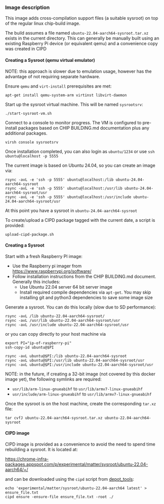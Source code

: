 ### Image description

This image adds cross-compilation support files (a suitable sysroot) on top of
the regular linux chip-build image.

The build assumes a file named `ubuntu-22.04-aarch64-sysroot.tar.xz` exists in
the current directory. This can generally be manually built using an existing
Raspberry Pi device (or equivalent qemu) and a convenience copy was created in
CIPD

#### Creating a Sysroot (qemu virtual emulator)

NOTE: this approach is slower due to emulation usage, however has the advantage
of not requiring separate hardware.

Ensure `qemu` and `virt-install` prerequisites are met:

```
apt-get install qemu-system-arm virtinst libvirt-daemon
```

Start up the sysroot virtual machine. This will be named `sysrootsrv`:

```
./start-sysroot-vm.sh
```

Connect to a console to monitor progress. The VM is configured to pre-install
packages based on CHIP BUILDING.md documentation plus any additional packages.

```
virsh console sysrootsrv
```

Once installation completed, you can also login as `ubuntu/1234` or use
`ssh ubuntu@localhost -p 5555`

The current image is based on Ubuntu 24.04, so you can create an image via:

```
rsync -avL -e 'ssh -p 5555' ubuntu@localhost:/lib ubuntu-24.04-aarch64-sysroot
rsync -avL -e 'ssh -p 5555' ubuntu@localhost:/usr/lib ubuntu-24.04-aarch64-sysroot/usr
rsync -avL -e 'ssh -p 5555' ubuntu@localhost:/usr/include ubuntu-24.04-aarch64-sysroot/usr
```

At this point you have a sysroot in `ubuntu-24.04-aarch64-sysroot`

To create/upload a CIPD package tagged with the current date, a script is provided:

```
upload-cipd-package.sh
```


#### Creating a Sysroot

Start with a fresh Raspberry PI image:

-   Use the Raspberry pi imager from https://www.raspberrypi.org/software/
-   Follow installation instructions from the CHIP BUILDING.md document.
    Generally this includes:
    -   Use Ubuntu 22.04 server 64 bit server image
    -   Install required compile dependencies via `apt-get`. You may skip
        installing git and python3 dependencies to save some image size

Generate a sysroot. You can do this locally (slow due to SD performance):

```
rsync -avL /lib ubuntu-22.04-aarch64-sysroot/
rsync -avL /usr/lib ubuntu-22.04-aarch64-sysroot/usr
rsync -avL /usr/include ubuntu-22.04-aarch64-sysroot/usr
```

or you can copy directly to your host machine via

```
export PI="ip-of-raspberry-pi"
ssh-copy-id ubuntu@$PI

rsync -avL ubuntu@$PI:/lib ubuntu-22.04-aarch64-sysroot
rsync -avL ubuntu@$PI:/usr/lib ubuntu-22.04-aarch64-sysroot/usr
rsync -avL ubuntu@$PI:/usr/include ubuntu-22.04-aarch64-sysroot/usr
```

NOTE: in the future, if creating a 32-bit image (not covered by this docker
image yet), the following symlinks are required:

-   `usr/lib/arm-linux-gnueabihf` to `usr/lib/armv7-linux-gnueabihf`
-   `usr/include/arm-linux-gnueabihf` to `usr/lib/armv7-linux-gnueabihf`

Once the sysroot is on the host machine, create the corresponding `tar.xz` file:

```
tar cvfJ ubuntu-22.04-aarch64-sysroot.tar.xz ubuntu-22.04-aarch64-sysroot
```

#### CIPD image

CIPD image is provided as a convenience to avoid the need to spend time
rebuilding a sysroot. It is located at:

https://chrome-infra-packages.appspot.com/p/experimental/matter/sysroot/ubuntu-22.04-aarch64/+/

and can be downloaded using the `cipd` script from
[depot_tools](https://dev.chromium.org/developers/how-tos/depottools):

```
echo 'experimental/matter/sysroot/ubuntu-22.04-aarch64 latest' > ensure_file.txt
cipd ensure -ensure-file ensure_file.txt -root ./
```
